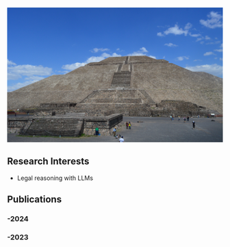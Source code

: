 ![Mexico](https://github.com/odychlapanis/odychlapanis.github.io/blob/main/mexico.jpg)
## Research Interests
- Legal reasoning with LLMs
## Publications
### -2024
### -2023
